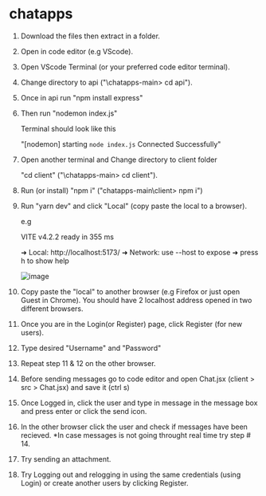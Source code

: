 # chatapps

1. Download the files then extract in a folder.
2. Open in code editor (e.g VScode).
3. Open VScode Terminal (or your preferred code editor terminal).
4. Change directory to api ("\chatapps-main> cd api").
5. Once in api run "npm install express"
6. Then run "nodemon index.js"

	Terminal should look like this

	"[nodemon] starting `node index.js`
	 Connected Successfully"
	
7. Open another terminal and Change directory to client folder

	"cd client" ("\chatapps-main> cd client").

8. Run (or install) "npm i" ("chatapps-main\client> npm i")
9. Run "yarn dev" and click "Local" (copy paste the local to a browser).

	e.g

	  VITE v4.2.2  ready in 355 ms

	  ➜  Local:   http://localhost:5173/
	  ➜  Network: use --host to expose
	  ➜  press h to show help
	  
	  ![image](https://user-images.githubusercontent.com/39289957/234757496-257ab697-2ba9-4e83-9163-79bb6c7cdee9.png)


10. Copy paste the "local" to another browser (e.g Firefox or just open Guest in Chrome).  You should have 2 localhost address opened in two different browsers.

11. Once you are in the Login(or Register) page, click Register (for new users).
12. Type desired "Username" and "Password"
13. Repeat step 11 & 12 on the other browser.

14. Before sending messages go to code editor and open Chat.jsx (client > src > Chat.jsx) and save it (ctrl s)
15. Once Logged in, click the user and type in message in the message box and press enter or click the send icon.
16. In the other browser click the user and check if messages have been recieved. *In case messages is not going throught real time try step # 14.
17. Try sending an attachment.
18. Try Logging out and relogging in using the same credentials (using Login) or create another users by clicking Register.







